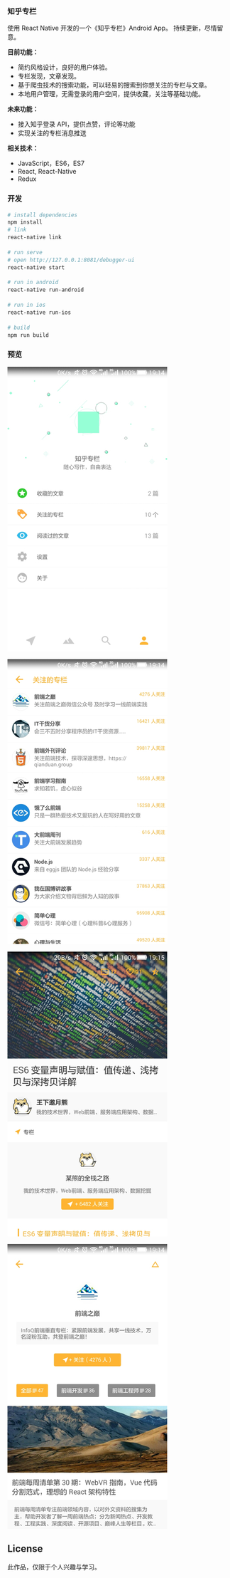 ### 知乎专栏
使用 React Native 开发的一个《知乎专栏》Android App。
持续更新，尽情留意。

**目前功能：**
- 简约风格设计，良好的用户体验。
- 专栏发现，文章发现。
- 基于爬虫技术的搜索功能，可以轻易的搜索到你想关注的专栏与文章。
- 本地用户管理，无需登录的用户空间，提供收藏，关注等基础功能。

**未来功能：**
- 接入知乎登录 API，提供点赞，评论等功能
- 实现关注的专栏消息推送

**相关技术：**
- JavaScript，ES6，ES7
- React, React-Native
- Redux

### 开发

``` bash
# install dependencies
npm install
# link
react-native link

# run serve
# open http://127.0.0.1:8081/debugger-ui
react-native start

# run in android
react-native run-android

# run in ios
react-native run-ios

# build
npm run build
```


### 预览

![](./demo/788216736681741208.jpg)

![](./demo/876231624295674885.jpg)

![](./demo/103297181645924286.jpg)

![](./demo/600442719657717387.jpg)

## License
此作品，仅限于个人兴趣与学习。
